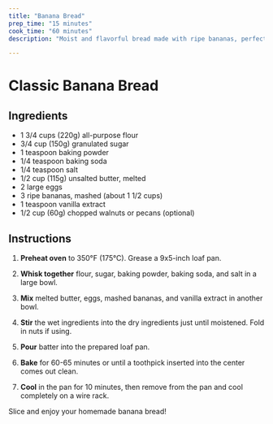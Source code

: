 ```yaml
---
title: "Banana Bread"
prep_time: "15 minutes"
cook_time: "60 minutes"
description: "Moist and flavorful bread made with ripe bananas, perfect for breakfast or a snack."

---
```


# Classic Banana Bread

## Ingredients

- 1 3/4 cups (220g) all-purpose flour
- 3/4 cup (150g) granulated sugar
- 1 teaspoon baking powder
- 1/4 teaspoon baking soda
- 1/4 teaspoon salt
- 1/2 cup (115g) unsalted butter, melted
- 2 large eggs
- 3 ripe bananas, mashed (about 1 1/2 cups)
- 1 teaspoon vanilla extract
- 1/2 cup (60g) chopped walnuts or pecans (optional)

## Instructions

1. **Preheat oven** to 350°F (175°C). Grease a 9x5-inch loaf pan.

2. **Whisk together** flour, sugar, baking powder, baking soda, and salt in a large bowl.

3. **Mix** melted butter, eggs, mashed bananas, and vanilla extract in another bowl.

4. **Stir** the wet ingredients into the dry ingredients just until moistened. Fold in nuts if using.

5. **Pour** batter into the prepared loaf pan.

6. **Bake** for 60-65 minutes or until a toothpick inserted into the center comes out clean.

7. **Cool** in the pan for 10 minutes, then remove from the pan and cool completely on a wire rack.

Slice and enjoy your homemade banana bread!